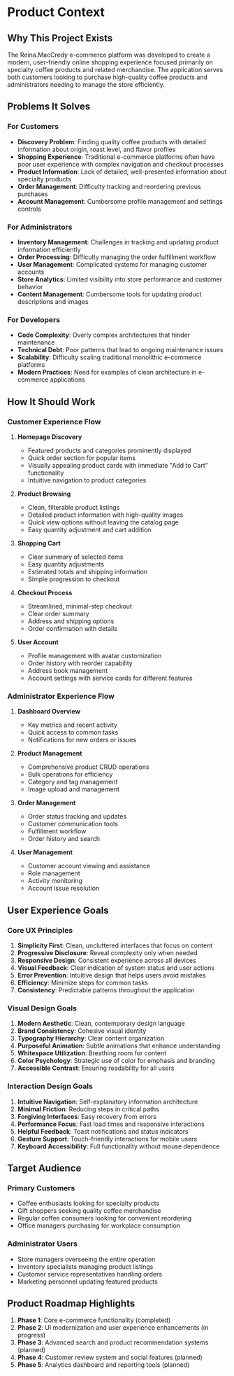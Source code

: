 # Product Context

## Why This Project Exists
The Reina.MacCredy e-commerce platform was developed to create a modern, user-friendly online shopping experience focused primarily on specialty coffee products and related merchandise. The application serves both customers looking to purchase high-quality coffee products and administrators needing to manage the store efficiently.

## Problems It Solves

### For Customers
- **Discovery Problem**: Finding quality coffee products with detailed information about origin, roast level, and flavor profiles
- **Shopping Experience**: Traditional e-commerce platforms often have poor user experience with complex navigation and checkout processes
- **Product Information**: Lack of detailed, well-presented information about specialty products
- **Order Management**: Difficulty tracking and reordering previous purchases
- **Account Management**: Cumbersome profile management and settings controls

### For Administrators
- **Inventory Management**: Challenges in tracking and updating product information efficiently
- **Order Processing**: Difficulty managing the order fulfillment workflow
- **User Management**: Complicated systems for managing customer accounts
- **Store Analytics**: Limited visibility into store performance and customer behavior
- **Content Management**: Cumbersome tools for updating product descriptions and images

### For Developers
- **Code Complexity**: Overly complex architectures that hinder maintenance
- **Technical Debt**: Poor patterns that lead to ongoing maintenance issues
- **Scalability**: Difficulty scaling traditional monolithic e-commerce platforms
- **Modern Practices**: Need for examples of clean architecture in e-commerce applications

## How It Should Work

### Customer Experience Flow
1. **Homepage Discovery**
   - Featured products and categories prominently displayed
   - Quick order section for popular items
   - Visually appealing product cards with immediate "Add to Cart" functionality
   - Intuitive navigation to product categories

2. **Product Browsing**
   - Clean, filterable product listings
   - Detailed product information with high-quality images
   - Quick view options without leaving the catalog page
   - Easy quantity adjustment and cart addition

3. **Shopping Cart**
   - Clear summary of selected items
   - Easy quantity adjustments
   - Estimated totals and shipping information
   - Simple progression to checkout

4. **Checkout Process**
   - Streamlined, minimal-step checkout
   - Clear order summary
   - Address and shipping options
   - Order confirmation with details

5. **User Account**
   - Profile management with avatar customization
   - Order history with reorder capability
   - Address book management
   - Account settings with service cards for different features

### Administrator Experience Flow
1. **Dashboard Overview**
   - Key metrics and recent activity
   - Quick access to common tasks
   - Notifications for new orders or issues

2. **Product Management**
   - Comprehensive product CRUD operations
   - Bulk operations for efficiency
   - Category and tag management
   - Image upload and management

3. **Order Management**
   - Order status tracking and updates
   - Customer communication tools
   - Fulfillment workflow
   - Order history and search

4. **User Management**
   - Customer account viewing and assistance
   - Role management
   - Activity monitoring
   - Account issue resolution

## User Experience Goals

### Core UX Principles
1. **Simplicity First**: Clean, uncluttered interfaces that focus on content
2. **Progressive Disclosure**: Reveal complexity only when needed
3. **Responsive Design**: Consistent experience across all devices
4. **Visual Feedback**: Clear indication of system status and user actions
5. **Error Prevention**: Intuitive design that helps users avoid mistakes
6. **Efficiency**: Minimize steps for common tasks
7. **Consistency**: Predictable patterns throughout the application

### Visual Design Goals
1. **Modern Aesthetic**: Clean, contemporary design language
2. **Brand Consistency**: Cohesive visual identity
3. **Typography Hierarchy**: Clear content organization
4. **Purposeful Animation**: Subtle animations that enhance understanding
5. **Whitespace Utilization**: Breathing room for content
6. **Color Psychology**: Strategic use of color for emphasis and branding
7. **Accessible Contrast**: Ensuring readability for all users

### Interaction Design Goals
1. **Intuitive Navigation**: Self-explanatory information architecture
2. **Minimal Friction**: Reducing steps in critical paths
3. **Forgiving Interfaces**: Easy recovery from errors
4. **Performance Focus**: Fast load times and responsive interactions
5. **Helpful Feedback**: Toast notifications and status indicators
6. **Gesture Support**: Touch-friendly interactions for mobile users
7. **Keyboard Accessibility**: Full functionality without mouse dependence

## Target Audience

### Primary Customers
- Coffee enthusiasts looking for specialty products
- Gift shoppers seeking quality coffee merchandise
- Regular coffee consumers looking for convenient reordering
- Office managers purchasing for workplace consumption

### Administrator Users
- Store managers overseeing the entire operation
- Inventory specialists managing product listings
- Customer service representatives handling orders
- Marketing personnel updating featured products

## Product Roadmap Highlights
1. **Phase 1**: Core e-commerce functionality (completed)
2. **Phase 2**: UI modernization and user experience enhancements (in progress)
3. **Phase 3**: Advanced search and product recommendation systems (planned)
4. **Phase 4**: Customer review system and social features (planned)
5. **Phase 5**: Analytics dashboard and reporting tools (planned) 